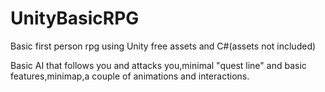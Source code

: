 # UnityBasicRPG
Basic first person rpg using Unity free assets and C#(assets not included)

Basic AI that follows you and attacks you,minimal "quest line" and basic features,minimap,a couple of animations and interactions.
